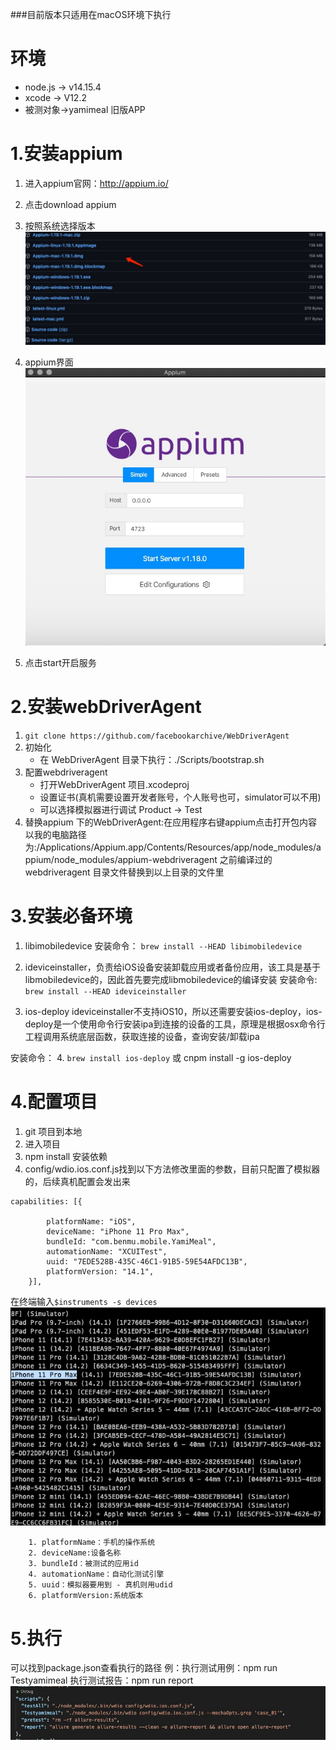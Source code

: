 ###目前版本只适用在macOS环境下执行
# 环境
* node.js -> v14.15.4
* xcode -> V12.2
* 被测对象->yamimeal 旧版APP


# 1.安装appium
1. 进入appium官网：http://appium.io/
2. 点击download appium
3. 按照系统选择版本![](https://github.com/TeeangeHWei/js_auto_test/blob/master/img/16122549343845.jpg)

4. appium界面![](https://github.com/TeeangeHWei/js_auto_test/blob/master/img/16122552926408.jpg)
5. 点击start开启服务

# 2.安装webDriverAgent
1. `git clone https://github.com/facebookarchive/WebDriverAgent`
2. 初始化
    * 在 WebDriverAgent 目录下执行：./Scripts/bootstrap.sh
3. 配置webdriveragent
    * 打开WebDriverAgent 项目.xcodeproj
    * 设置证书(真机需要设置开发者账号，个人账号也可，simulator可以不用)
    * 可以选择模拟器进行调试 Product -> Test
4. 替换appium 下的WebDriverAgent:在应用程序右键appium点击打开包内容
以我的电脑路径为:/Applications/Appium.app/Contents/Resources/app/node_modules/appium/node_modules/appium-webdriveragent
之前编译过的webdriveragent 目录文件替换到以上目录的文件里
# 3.安装必备环境
1. libimobiledevice
安装命令：
`brew install --HEAD libimobiledevice`

2. ideviceinstaller，负责给iOS设备安装卸载应用或者备份应用，该工具是基于libmobiledevice的，因此首先要完成libmobiledevice的编译安装
安装命令:
`brew install --HEAD ideviceinstaller`
3. ios-deploy
ideviceinstaller不支持iOS10，所以还需要安装ios-deploy，ios-deploy是一个使用命令行安装ipa到连接的设备的工具，原理是根据osx命令行工程调用系统底层函数，获取连接的设备，查询安装/卸载ipa

安装命令：
4. `brew install ios-deploy`
或 cnpm install -g ios-deploy
# 4.配置项目
1. git 项目到本地
2. 进入项目
3. npm install 安装依赖
4. config/wdio.ios.conf.js找到以下方法修改里面的参数，目前只配置了模拟器的，后续真机配置会发出来
```
capabilities: [{
    
        platformName: "iOS",
        deviceName: "iPhone 11 Pro Max",
        bundleId: "com.benmu.mobile.YamiMeal",
        automationName: "XCUITest",
        uuid: "7EDE528B-435C-46C1-91B5-59E54AFDC13B",
        platformVersion: "14.1",
    }],
```
在终端输入`$instruments -s devices`
![](https://github.com/TeeangeHWei/js_auto_test/blob/master/img/16122566221507.jpg)

        1. platformName：手机的操作系统
        2. deviceName:设备名称
        3. bundleId：被测试的应用id
        4. automationName：自动化测试引擎
        5. uuid：模拟器要用到 - 真机则用udid
        6. platformVersion:系统版本
# 5.执行
可以找到package.json查看执行的路径
例：执行测试用例：npm run Testyamimeal
    执行测试报告：npm run report
![](https://github.com/TeeangeHWei/js_auto_test/blob/master/img/16122568184766.jpg)





